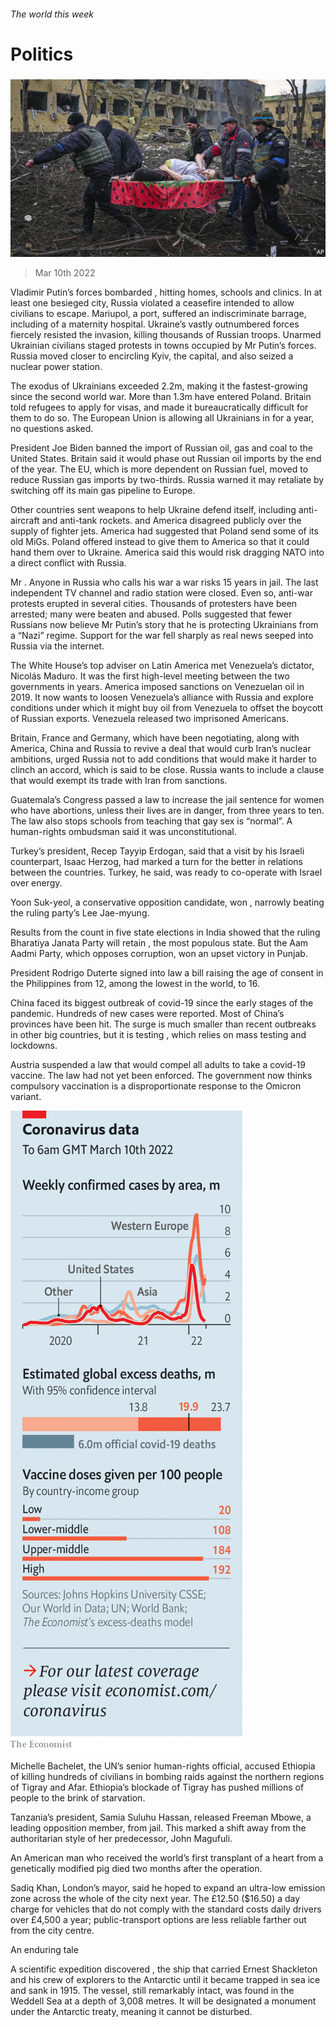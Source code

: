 ###### The world this week

# Politics 

#####  

![image](images/20220312_WWP002_0.jpg) 

> Mar 10th 2022 

Vladimir Putin’s forces bombarded , hitting homes, schools and clinics. In at least one besieged city, Russia violated a ceasefire intended to allow civilians to escape. Mariupol, a port, suffered an indiscriminate barrage, including of a maternity hospital. Ukraine’s vastly outnumbered forces fiercely resisted the invasion, killing thousands of Russian troops. Unarmed Ukrainian civilians staged protests in towns occupied by Mr Putin’s forces. Russia moved closer to encircling Kyiv, the capital, and also seized a nuclear power station.


The exodus of Ukrainians exceeded 2.2m, making it the fastest-growing  since the second world war. More than 1.3m have entered Poland. Britain told refugees to apply for visas, and made it bureaucratically difficult for them to do so. The European Union is allowing all Ukrainians in for a year, no questions asked.

President Joe Biden banned the import of Russian oil, gas and coal to the United States. Britain said it would phase out Russian oil imports by the end of the year. The EU, which is more dependent on Russian fuel, moved to reduce Russian gas imports by two-thirds. Russia warned it may retaliate by switching off its main gas pipeline to Europe.

Other countries sent weapons to help Ukraine defend itself, including anti-aircraft and anti-tank rockets.  and America disagreed publicly over the supply of fighter jets. America had suggested that Poland send some of its old MiGs. Poland offered instead to give them to America so that it could hand them over to Ukraine. America said this would risk dragging NATO into a direct conflict with Russia.

Mr . Anyone in Russia who calls his war a war risks 15 years in jail. The last independent TV channel and radio station were closed. Even so, anti-war protests erupted in several cities. Thousands of protesters have been arrested; many were beaten and abused. Polls suggested that fewer Russians now believe Mr Putin’s story that he is protecting Ukrainians from a “Nazi” regime. Support for the war fell sharply as real news seeped into Russia via the internet.

The White House’s top adviser on Latin America met Venezuela’s dictator, Nicolás Maduro. It was the first high-level meeting between the two governments in years. America imposed sanctions on Venezuelan oil in 2019. It now wants to loosen Venezuela’s alliance with Russia and explore conditions under which it might buy oil from Venezuela to offset the boycott of Russian exports. Venezuela released two imprisoned Americans.

Britain, France and Germany, which have been negotiating, along with America, China and Russia to revive a deal that would curb Iran’s nuclear ambitions, urged Russia not to add conditions that would make it harder to clinch an accord, which is said to be close. Russia wants to include a clause that would exempt its trade with Iran from sanctions.

Guatemala’s Congress passed a law to increase the jail sentence for women who have abortions, unless their lives are in danger, from three years to ten. The law also stops schools from teaching that gay sex is “normal”. A human-rights ombudsman said it was unconstitutional.

Turkey’s president, Recep Tayyip Erdogan, said that a visit by his  Israeli counterpart, Isaac Herzog, had marked a turn for the better in relations between the countries. Turkey, he said, was ready to co-operate with Israel over energy.

Yoon Suk-yeol, a conservative opposition candidate, won , narrowly beating the ruling party’s Lee Jae-myung.

Results from the count in five state elections in India showed that the ruling Bharatiya Janata Party will retain , the most populous state. But the Aam Aadmi Party, which opposes corruption, won an upset victory in Punjab.

President Rodrigo Duterte signed into law a bill raising the age of consent in the Philippines from 12, among the lowest in the world, to 16.

China faced its biggest outbreak of covid-19 since the early stages of the pandemic. Hundreds of new cases were reported. Most of China’s provinces have been hit. The surge is much smaller than recent outbreaks in other big countries, but it is testing , which relies on mass testing and lockdowns.

Austria suspended a law that would compel all adults to take a covid-19 vaccine. The law had not yet been enforced. The government now thinks compulsory vaccination is a disproportionate response to the Omicron variant.

![image](images/20220312_WWC099.png) 


Michelle Bachelet, the UN’s senior human-rights official, accused Ethiopia of killing hundreds of civilians in bombing raids against the northern regions of Tigray and Afar. Ethiopia’s blockade of Tigray has pushed millions of people to the brink of starvation.

Tanzania’s president, Samia Suluhu Hassan, released Freeman Mbowe, a leading opposition member, from jail. This marked a shift away from the authoritarian style of her predecessor, John Magufuli.

An American man who received the world’s first transplant of a heart from a genetically modified pig died two months after the operation.

Sadiq Khan, London’s mayor, said he hoped to expand an ultra-low emission zone across the whole of the city next year. The £12.50 ($16.50) a day charge for vehicles that do not comply with the standard costs daily drivers over £4,500 a year; public-transport options are less reliable farther out from the city centre.

An enduring tale

A scientific expedition discovered , the ship that carried Ernest Shackleton and his crew of explorers to the Antarctic until it became trapped in sea ice and sank in 1915. The vessel, still remarkably intact, was found in the Weddell Sea at a depth of 3,008 metres. It will be designated a monument under the Antarctic treaty, meaning it cannot be disturbed.

